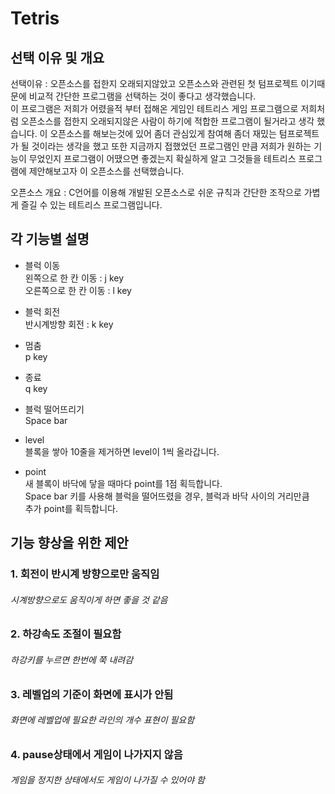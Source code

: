 # Tetris
##
## 선택 이유 및 개요
선택이유 : 오픈소스를 접한지 오래되지않았고 오픈소스와 관련된 첫 텀프로젝트 이기때문에 비교적 간단한 프로그램을 선택하는 것이 좋다고 생각했습니다.  
이 프로그램은 저희가 어렸을적 부터 접해온 게임인 테트리스 게임 프로그램으로 저희처럼 오픈소스를 접한지 오래되지않은 사람이 하기에 적합한 프로그램이 될거라고 생각 했습니다. 이 오픈소스를 해보는것에 있어 좀더 관심있게 참여해 좀더 재밌는 텀프로젝트가 될 것이라는 생각을 했고 또한 지금까지 접했었던 프로그램인 만큼 저희가 원하는 기능이 무었인지 프로그램이 어땠으면 좋겠는지  확실하게 알고 그것들을 테트리스 프로그램에 제안해보고자 이 오픈소스를 선택했습니다.  
  
오픈소스 개요 : C언어를 이용해 개발된 오픈소스로 쉬운 규칙과 간단한 조작으로 가볍게 즐길 수 있는 테트리스 프로그램입니다.
## 각 기능별 설명
- 블럭 이동  
왼쪽으로 한 칸 이동 : j key  
오른쪽으로 한 칸 이동 : l key
- 블럭 회전  
반시계방향 회전 : k key
- 멈춤  
p key
- 종료  
q key
- 블럭 떨어뜨리기  
Space bar  


- level  
블록을 쌓아 10줄을 제거하면 level이 1씩 올라갑니다.
- point  
새 블록이 바닥에 닿을 때마다 point를 1점 획득합니다.  
Space bar 키를 사용해 블럭을 떨어뜨렸을 경우, 블럭과 바닥 사이의 거리만큼  
추가 point를 획득합니다.  

## 기능 향상을 위한 제안
### 1. 회전이 반시계 방향으로만 움직임  
###### 시계방향으로도 움직이게 하면 좋을 것 같음
### 2. 하강속도 조절이 필요함 
###### 하강키를 누르면 한번에 쭉 내려감 
### 3. 레벨업의 기준이 화면에 표시가 안됨
###### 화면에 레벨업에 필요한 라인의 개수 표현이 필요함
### 4. pause상태에서 게임이 나가지지 않음
###### 게임을 정지한 상태에서도 게임이 나가질 수 있어야 함
